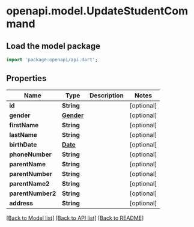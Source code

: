 # openapi.model.UpdateStudentCommand

## Load the model package
```dart
import 'package:openapi/api.dart';
```

## Properties
Name | Type | Description | Notes
------------ | ------------- | ------------- | -------------
**id** | **String** |  | [optional] 
**gender** | [**Gender**](Gender.md) |  | [optional] 
**firstName** | **String** |  | [optional] 
**lastName** | **String** |  | [optional] 
**birthDate** | [**Date**](Date.md) |  | [optional] 
**phoneNumber** | **String** |  | [optional] 
**parentName** | **String** |  | [optional] 
**parentNumber** | **String** |  | [optional] 
**parentName2** | **String** |  | [optional] 
**parentNumber2** | **String** |  | [optional] 
**address** | **String** |  | [optional] 

[[Back to Model list]](../README.md#documentation-for-models) [[Back to API list]](../README.md#documentation-for-api-endpoints) [[Back to README]](../README.md)



